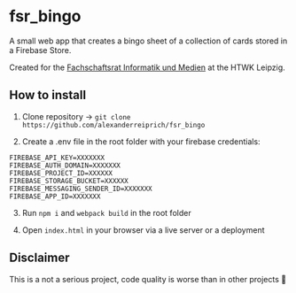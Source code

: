 # fsr_bingo

A small web app that creates a bingo sheet of a collection of cards stored in a Firebase Store.

Created for the [Fachschaftsrat Informatik und Medien](https://fsrim.htwk-leipzig.de/der-fachschaftsrat) at the HTWK Leipzig.

## How to install
1. Clone repository -> `git clone https://github.com/alexanderreiprich/fsr_bingo`

2. Create a .env file in the root folder with your firebase credentials:
```
FIREBASE_API_KEY=XXXXXXX
FIREBASE_AUTH_DOMAIN=XXXXXXX
FIREBASE_PROJECT_ID=XXXXXX
FIREBASE_STORAGE_BUCKET=XXXXXX
FIREBASE_MESSAGING_SENDER_ID=XXXXXXX
FIREBASE_APP_ID=XXXXXXX
```

3. Run `npm i` and `webpack build` in the root folder

4. Open `index.html` in your browser via a live server or a deployment 

## Disclaimer

This is a not a serious project, code quality is worse than in other projects 🤠
